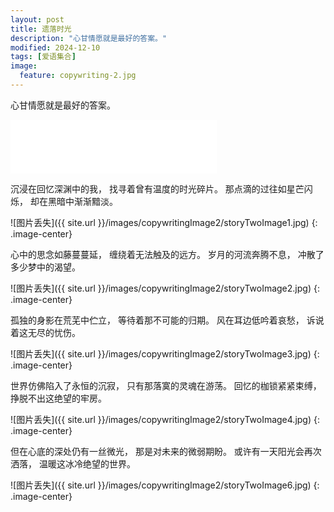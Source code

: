 ```yaml
---
layout: post
title: 遗落时光
description: "心甘情愿就是最好的答案。"
modified: 2024-12-10
tags: [爱语集合]
image:
  feature: copywriting-2.jpg
---
```


心甘情愿就是最好的答案。

<iframe frameborder="no" border="0" marginwidth="0" marginheight="0" width=330 height=86 auto="1" src="//music.163.com/outchain/player?type=2&id=276294&auto=1&height=66"></iframe>

沉浸在回忆深渊中的我，
找寻着曾有温度的时光碎片。
那点滴的过往如星芒闪烁，
却在黑暗中渐渐黯淡。

![图片丢失]({{ site.url }}/images/copywritingImage2/storyTwoImage1.jpg)
{: .image-center}

心中的思念如藤蔓蔓延，
缠绕着无法触及的远方。
岁月的河流奔腾不息，
冲散了多少梦中的渴望。

![图片丢失]({{ site.url }}/images/copywritingImage2/storyTwoImage2.jpg)
{: .image-center}

孤独的身影在荒芜中伫立，
等待着那不可能的归期。
风在耳边低吟着哀愁，
诉说着这无尽的忧伤。

![图片丢失]({{ site.url }}/images/copywritingImage2/storyTwoImage3.jpg)
{: .image-center}

世界仿佛陷入了永恒的沉寂，
只有那落寞的灵魂在游荡。
回忆的枷锁紧紧束缚，
挣脱不出这绝望的牢房。

![图片丢失]({{ site.url }}/images/copywritingImage2/storyTwoImage4.jpg)
{: .image-center}

但在心底的深处仍有一丝微光，
那是对未来的微弱期盼。
或许有一天阳光会再次洒落，
温暖这冰冷绝望的世界。

![图片丢失]({{ site.url }}/images/copywritingImage2/storyTwoImage6.jpg)
{: .image-center}